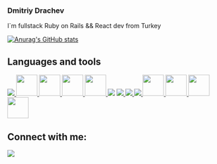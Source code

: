 ### Dmitriy Drachev

I`m fullstack Ruby on Rails && React dev from Turkey

[![Anurag's GitHub stats](https://github-readme-stats.vercel.app/api?username=dimaskin)](https://github.com/anuraghazra/github-readme-stats)

## Languages and tools
<p align="left">
<a href="https://www.ruby-lang.org/" target="_blank"> <img src="https://img.icons8.com/fluency/48/000000/ruby-programming-language.png"/> </a>
<a href="https://rubyonrails.org/" target="_blank"> <img width="48" height="48" src="https://upload.wikimedia.org/wikipedia/commons/6/62/Ruby_On_Rails_Logo.svg"> </a>
<a href="http://sinatrarb.com/" target="_blank"> <img width="48" height="48" src="http://sinatrarb.com/images/logo.png"> </a>
<a href="https://rspec.info/" target="_blank"> <img width="48" height="48" src="https://rspec.info/images/logo.png"> </a>
<a href="https://www.postgresql.org/" target="_blank"> <img width="48" height="48" src="https://upload.wikimedia.org/wikipedia/commons/2/29/Postgresql_elephant.svg"> </a>
<a href="https://html.spec.whatwg.org/multipage/" target="_blank"><img src="https://img.icons8.com/color/48/000000/html-5--v1.png"/></a>
<a href="https://www.w3schools.com/css/" target="_blank"> <img src="https://img.icons8.com/color/48/000000/css3.png"/> </a>
<a href="https://www.javascript.com/" target="_blank"> <img src="https://img.icons8.com/color/48/000000/javascript--v1.png"/> </a>
<a href="https://nodejs.org/" target="_blank"> <img src="https://img.icons8.com/color/48/000000/nodejs.png"/> </a>
<a href="https://reactjs.org/" target="_blank"> <img width="48" height="48" src="https://upload.wikimedia.org/wikipedia/commons/a/a7/React-icon.svg"> </a>
<a href="https://mobx.js.org/" target="_blank"> <img width="48" height="48" src="https://mobx.js.org/assets/mobx.png"> </a>
<a href="https://nextjs.org/" target="_blank"> <img width="48" height="48" src="https://upload.wikimedia.org/wikipedia/commons/8/8e/Nextjs-logo.svg"> </a>
<a href="https://git-scm.com/" target="_blank"> <img width="48" height="48" <img width="48" height="48" src="https://upload.wikimedia.org/wikipedia/commons/e/e0/Git-logo.svg"> </a>

## Connect with me:
<p align="left">
<a href="https://www.linkedin.com/in/dmitriy-drachev/" target="_blank"> <img src="https://img.icons8.com/fluency/48/000000/linkedin.png"/> </a>
